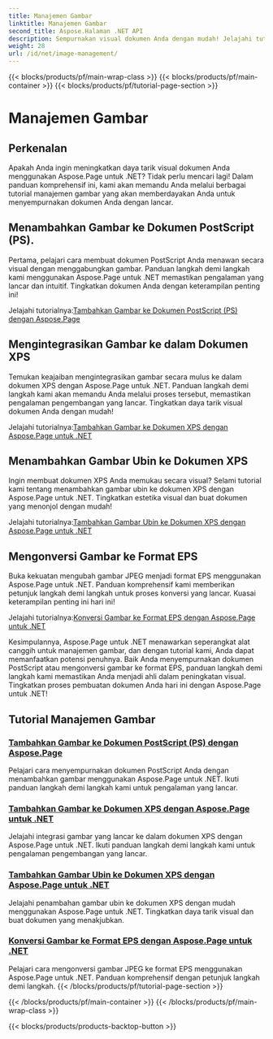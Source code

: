 ```yaml
---
title: Manajemen Gambar
linktitle: Manajemen Gambar
second_title: Aspose.Halaman .NET API
description: Sempurnakan visual dokumen Anda dengan mudah! Jelajahi tutorial Aspose.Page .NET yang mencakup manajemen gambar. Dari menambahkan gambar hingga mengonversi format, kuasai setiap langkah.
weight: 28
url: /id/net/image-management/
---
```


{{< blocks/products/pf/main-wrap-class >}}
{{< blocks/products/pf/main-container >}}
{{< blocks/products/pf/tutorial-page-section >}}

# Manajemen Gambar

## Perkenalan

Apakah Anda ingin meningkatkan daya tarik visual dokumen Anda menggunakan Aspose.Page untuk .NET? Tidak perlu mencari lagi! Dalam panduan komprehensif ini, kami akan memandu Anda melalui berbagai tutorial manajemen gambar yang akan memberdayakan Anda untuk menyempurnakan dokumen Anda dengan lancar.

## Menambahkan Gambar ke Dokumen PostScript (PS).

Pertama, pelajari cara membuat dokumen PostScript Anda menawan secara visual dengan menggabungkan gambar. Panduan langkah demi langkah kami menggunakan Aspose.Page untuk .NET memastikan pengalaman yang lancar dan intuitif. Tingkatkan dokumen Anda dengan keterampilan penting ini!

 Jelajahi tutorialnya:[Tambahkan Gambar ke Dokumen PostScript (PS) dengan Aspose.Page](./add-image-to-postscript-ps-document/)

## Mengintegrasikan Gambar ke dalam Dokumen XPS

Temukan keajaiban mengintegrasikan gambar secara mulus ke dalam dokumen XPS dengan Aspose.Page untuk .NET. Panduan langkah demi langkah kami akan memandu Anda melalui proses tersebut, memastikan pengalaman pengembangan yang lancar. Tingkatkan daya tarik visual dokumen Anda dengan mudah!

 Jelajahi tutorialnya:[Tambahkan Gambar ke Dokumen XPS dengan Aspose.Page untuk .NET](./add-image-to-xps-document/)

## Menambahkan Gambar Ubin ke Dokumen XPS

Ingin membuat dokumen XPS Anda memukau secara visual? Selami tutorial kami tentang menambahkan gambar ubin ke dokumen XPS dengan Aspose.Page untuk .NET. Tingkatkan estetika visual dan buat dokumen yang menonjol dengan mudah!

 Jelajahi tutorialnya:[Tambahkan Gambar Ubin ke Dokumen XPS dengan Aspose.Page untuk .NET](./add-tiled-image-to-xps-document/)

## Mengonversi Gambar ke Format EPS

Buka kekuatan mengubah gambar JPEG menjadi format EPS menggunakan Aspose.Page untuk .NET. Panduan komprehensif kami memberikan petunjuk langkah demi langkah untuk proses konversi yang lancar. Kuasai keterampilan penting ini hari ini!

 Jelajahi tutorialnya:[Konversi Gambar ke Format EPS dengan Aspose.Page untuk .NET](./convert-image-to-eps-format/)

Kesimpulannya, Aspose.Page untuk .NET menawarkan seperangkat alat canggih untuk manajemen gambar, dan dengan tutorial kami, Anda dapat memanfaatkan potensi penuhnya. Baik Anda menyempurnakan dokumen PostScript atau mengonversi gambar ke format EPS, panduan langkah demi langkah kami memastikan Anda menjadi ahli dalam peningkatan visual. Tingkatkan proses pembuatan dokumen Anda hari ini dengan Aspose.Page untuk .NET!
## Tutorial Manajemen Gambar
### [Tambahkan Gambar ke Dokumen PostScript (PS) dengan Aspose.Page](./add-image-to-postscript-ps-document/)
Pelajari cara menyempurnakan dokumen PostScript Anda dengan menambahkan gambar menggunakan Aspose.Page untuk .NET. Ikuti panduan langkah demi langkah kami untuk pengalaman yang lancar.
### [Tambahkan Gambar ke Dokumen XPS dengan Aspose.Page untuk .NET](./add-image-to-xps-document/)
Jelajahi integrasi gambar yang lancar ke dalam dokumen XPS dengan Aspose.Page untuk .NET. Ikuti panduan langkah demi langkah kami untuk pengalaman pengembangan yang lancar.
### [Tambahkan Gambar Ubin ke Dokumen XPS dengan Aspose.Page untuk .NET](./add-tiled-image-to-xps-document/)
Jelajahi penambahan gambar ubin ke dokumen XPS dengan mudah menggunakan Aspose.Page untuk .NET. Tingkatkan daya tarik visual dan buat dokumen yang menakjubkan.
### [Konversi Gambar ke Format EPS dengan Aspose.Page untuk .NET](./convert-image-to-eps-format/)
Pelajari cara mengonversi gambar JPEG ke format EPS menggunakan Aspose.Page untuk .NET. Panduan komprehensif dengan petunjuk langkah demi langkah.
{{< /blocks/products/pf/tutorial-page-section >}}

{{< /blocks/products/pf/main-container >}}
{{< /blocks/products/pf/main-wrap-class >}}

{{< blocks/products/products-backtop-button >}}
